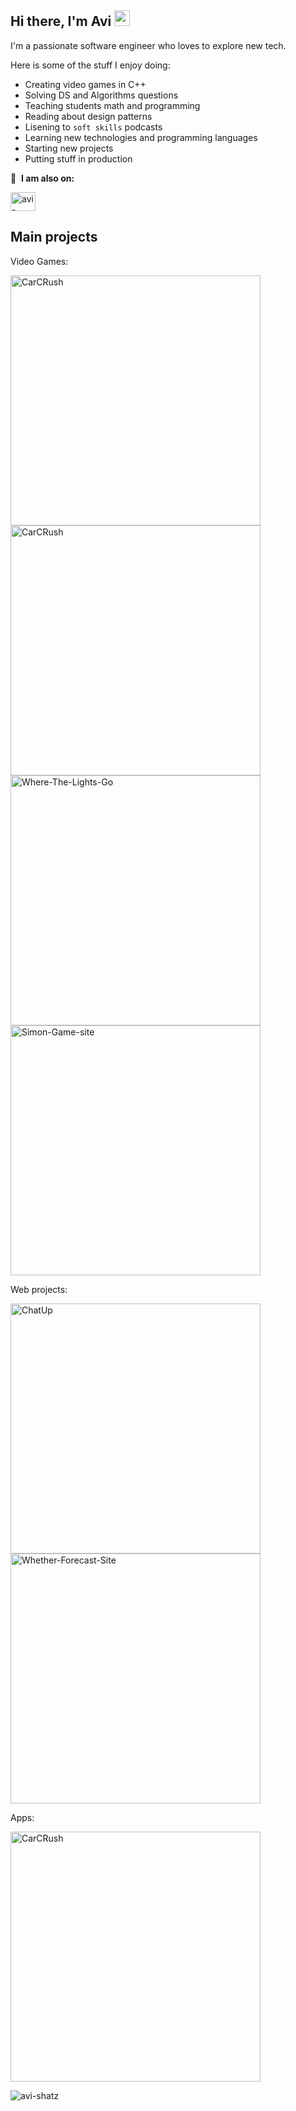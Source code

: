 ## Hi there, I'm Avi <img src="https://media.giphy.com/media/hvRJCLFzcasrR4ia7z/giphy.gif" width="25px">

I'm a passionate software engineer who loves to explore new tech.

Here is some of the stuff I enjoy doing:
* Creating video games in C++
* Solving DS and Algorithms questions
* Teaching students math and programming
* Reading about design patterns
* Lisening to `soft skills` podcasts
* Learning new technologies and programming languages
* Starting new projects 
* Putting stuff in production

🔗 &nbsp;**I am also on:**
<p align="left">
<a href="https://www.linkedin.com/in/avi-shatz/" target="blank"><img align="center" src="https://raw.githubusercontent.com/rahuldkjain/github-profile-readme-generator/master/src/images/icons/Social/linked-in-alt.svg" alt="avi-shatz" height="30" width="40" /></a>


## Main projects

Video Games:
<p align="left">
  <a href="https://github.com/avi-shatz/CarCrush-Project"><img width="400" src="https://github-readme-stats.vercel.app/api/pin/?username=avi-shatz&repo=CarCrush-Project&theme=react&bg_color=1F222E&title_color=F85D7F&icon_color=F8D866&hide_border=true&show_icons=false" alt="CarCRush"></a>
  <a href="https://github.com/avi-shatz/Modern-Digger"><img width="400" src="https://github-readme-stats.vercel.app/api/pin/?username=avi-shatz&repo=Modern-Digger&theme=react&bg_color=1F222E&title_color=F85D7F&icon_color=F8D866&hide_border=true&show_icons=false" alt="CarCRush"></a>
  <a href="https://github.com/avi-shatz/Where-The-Lights-Go"><img width="400" src="https://github-readme-stats.vercel.app/api/pin/?username=avi-shatz&repo=Where-The-Lights-Go&theme=react&bg_color=1F222E&title_color=F85D7F&icon_color=F8D866&hide_border=true&show_icons=false" alt="Where-The-Lights-Go"></a>
  <a href="https://github.com/avi-shatz/Simon-Game-site"><img width="400" src="https://github-readme-stats.vercel.app/api/pin/?username=avi-shatz&repo=Simon-Game-site&theme=react&bg_color=1F222E&title_color=F85D7F&icon_color=F8D866&hide_border=true&show_icons=false" alt="Simon-Game-site"></a>
</p>

Web projects:
<p align="left">
  <a href="https://github.com/avi-shatz/ChatUp"><img width="400" src="https://github-readme-stats.vercel.app/api/pin/?username=avi-shatz&repo=ChatUp&theme=react&bg_color=1F222E&title_color=F85D7F&icon_color=F8D866&hide_border=true&show_icons=false" alt="ChatUp"></a>
  <a href="https://github.com/avi-shatz/Whether-Forecast-Site"><img width="400" src="https://github-readme-stats.vercel.app/api/pin/?username=avi-shatz&repo=Whether-Forecast-Site&theme=react&bg_color=1F222E&title_color=F85D7F&icon_color=F8D866&hide_border=true&show_icons=false" alt="Whether-Forecast-Site"></a>
</p>

Apps:
<p align="left">
  <a href="https://github.com/avi-shatz/learn-spanish"><img width="400" src="https://github-readme-stats.vercel.app/api/pin/?username=avi-shatz&repo=learn-spanish&theme=react&bg_color=1F222E&title_color=F85D7F&icon_color=F8D866&hide_border=true&show_icons=false" alt="CarCRush"></a>
</p>

<p align="left"> <img src="https://github-readme-stats.vercel.app/api?username=avi-shatz&hide=java,html,tex&theme=react&bg_color=1F222E&title_color=F85D7F&icon_color=F8D866&hide_border=true&langs_count=4)" alt="avi-shatz" />

<!---
avi-shatz/avi-shatz is a ✨ special ✨ repository because its `README.md` (this file) appears on your GitHub profile.
You can click the Preview link to take a look at your changes.
--->


